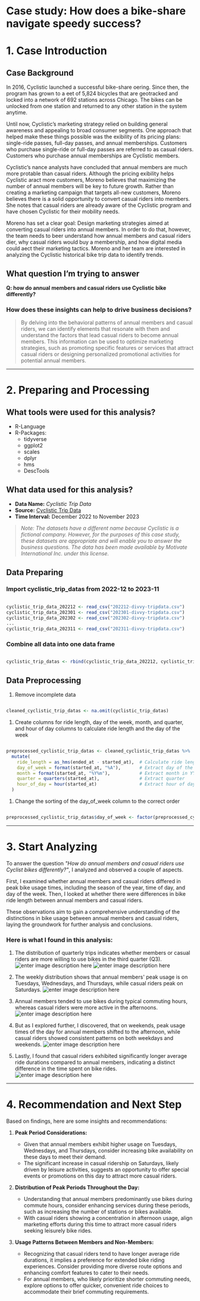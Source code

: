# Case study: How does a bike-share navigate speedy success?

# 1. Case Introduction

## Case Background

In 2016, Cyclistic launched a successful bike-share oering. Since then, the program has grown to a eet of 5,824 bicycles that are geotracked and locked into a network of 692 stations across Chicago. The bikes can be unlocked from one station and returned to any other station in the system anytime.  

 Until now, Cyclistic’s marketing strategy relied on building general awareness and appealing to broad consumer segments. One approach that helped make these things possible was the exibility of its pricing plans: single-ride passes, full-day passes, and annual memberships. Customers who purchase single-ride or full-day passes are referred to as casual riders. Customers who purchase annual memberships are Cyclistic members.  

 Cyclistic’s nance analysts have concluded that annual members are much more protable than casual riders. Although the pricing exibility helps Cyclistic aract more customers, Moreno believes that maximizing the number of annual members will be key to future growth. Rather than creating a marketing campaign that targets all-new customers, Moreno believes there is a solid opportunity to convert casual riders into members. She notes that casual riders are already aware of the Cyclistic program and have chosen Cyclistic for their mobility needs.  

 Moreno has set a clear goal: Design marketing strategies aimed at converting casual riders into annual members. In order to do that, however, the team needs to beer understand how annual members and casual riders dier, why casual riders would buy a membership, and how digital media could aect their marketing tactics. Moreno and her team are interested in analyzing the Cyclistic historical bike trip data to identify trends. 

## What question I’m trying to answer
**Q: how do annual members and casual riders use Cyclistic bike differently?**

### How does these insights can help to drive business decisions?
> By delving into the behavioral patterns of annual members and casual riders, we can identify elements that resonate with them and understand the factors that lead casual riders to become annual members. This information can be used to optimize marketing strategies, such as promoting specific features or services that attract casual riders or designing personalized promotional activities for potential annual members.


----------
# 2. Preparing and Processing

## What tools were used for this analysis?
-   R-Language
-   R-Packages:
    -   tidyverse
    -   ggplot2
    -   scales
    -   dplyr
    -   hms
    -   DescTools

## What data used for this analysis?

-   **Data Name:** _Cyclistic Trip Data_
-   **Source:** [Cyclistic Trip Data](https://divvy-tripdata.s3.amazonaws.com/index.html)
-   **Time Interval:** December 2022 to November 2023
> _Note: The datasets have a different name because Cyclistic is a fictional company. However, for the purposes of this case study, these datasets are appropriate and will enable you to answer the business questions. The data has been made available by Motivate International Inc. under this license._

  
## Data Preparing
### Import cyclistic_trip_datas from 2022-12 to 2023-11
```r

cyclistic_trip_data_202212 <- read_csv("202212-divvy-tripdata.csv")
cyclistic_trip_data_202301 <- read_csv("202301-divvy-tripdata.csv")
cyclistic_trip_data_202302 <- read_csv("202302-divvy-tripdata.csv")
...
cyclistic_trip_data_202311 <- read_csv("202311-divvy-tripdata.csv")

```

### Combine all data into one data frame
```r

cyclistic_trip_datas <- rbind(cyclistic_trip_data_202212, cyclistic_trip_data_202301, cyclistic_trip_data_202302, cyclistic_trip_data_202303, cyclistic_trip_data_202304, cyclistic_trip_data_202305, cyclistic_trip_data_202306, cyclistic_trip_data_202307, cyclistic_trip_data_202308, cyclistic_trip_data_202309, cyclistic_trip_data_202310, cyclistic_trip_data_202311)

```


## Data Preprocessing

1.  Remove incomplete data
```r

cleaned_cyclistic_trip_datas <- na.omit(cyclistic_trip_datas)

```

1.  Create columns for ride length, day of the week, month, and quarter, and hour of day columns to calculate ride length and the day of the week
```r

preprocessed_cyclistic_trip_datas <- cleaned_cyclistic_trip_datas %>%
  mutate(
    ride_length = as_hms(ended_at - started_at),  # Calculate ride length
    day_of_week = format(started_at, "%A"),       # Extract day of the week
    month = format(started_at, "%Y%m"),           # Extract month in YYYYMM format
    quarter = quarters(started_at),               # Extract quarter
    hour_of_day = hour(started_at)                # Extract hour of day
  )

```

1.  Change the sorting of the day_of_week column to the correct order
```r

preprocessed_cyclistic_trip_datas$day_of_week <- factor(preprocessed_cyclistic_trip_datas$day_of_week, levels = c("Monday", "Tuesday", "Wednesday", "Thursday", "Friday", "Saturday", "Sunday"))

```


----------
# 3. Start Analyzing
To answer the question *"How do annual members and casual riders use Cyclist bikes differently?"*, I analyzed and observed a couple of aspects.

First, I examined whether annual members and casual riders differed in peak bike usage times, including the season of the year, time of day, and day of the week. Then, I looked at whether there were differences in bike ride length between annual members and casual riders.

These observations aim to gain a comprehensive understanding of the distinctions in bike usage between annual members and casual riders, laying the groundwork for further analysis and conclusions.

### Here is what I found in this analysis:

1. The distribution of quarterly trips indicates whether members or casual riders are more willing to use bikes in the third quarter (Q3).
![enter image description here](https://i.imgur.com/66kHkI7.png)
![enter image description here](https://i.imgur.com/LO4m8bP.png)

2. The weekly distribution shows that annual members' peak usage is on Tuesdays, Wednesdays, and Thursdays, while casual riders peak on Saturdays.
![enter image description here](https://i.imgur.com/nMnx8YB.png)

3. Annual members tended to use bikes during typical commuting hours, whereas casual riders were more active in the afternoons.
![enter image description here](https://i.imgur.com/22UyHk8.png)

4. But as I explored further, I discovered, that on weekends, peak usage times of the day for annual members shifted to the afternoon, while casual riders showed consistent patterns on both weekdays and weekends.
![enter image description here](https://i.imgur.com/ePjTssy.png)

5. Lastly, I found that casual riders exhibited significantly longer average ride durations compared to annual members, indicating a distinct difference in the time spent on bike rides.
![enter image description here](https://i.imgur.com/JIMRofx.png)


---
# 4. Recommendation and Next Step
Based on findings, here are some insights and recommendations:

1. **Peak Period Considerations:**
   - Given that annual members exhibit higher usage on Tuesdays, Wednesdays, and Thursdays, consider increasing bike availability on these days to meet their demand.
   - The significant increase in casual ridership on Saturdays, likely driven by leisure activities, suggests an opportunity to offer special events or promotions on this day to attract more casual riders.

2. **Distribution of Peak Periods Throughout the Day:**
   - Understanding that annual members predominantly use bikes during commute hours, consider enhancing services during these periods, such as increasing the number of stations or bikes available.
   - With casual riders showing a concentration in afternoon usage, align marketing efforts during this time to attract more casual riders seeking leisurely bike rides.

3. **Usage Patterns Between Members and Non-Members:**
   - Recognizing that casual riders tend to have longer average ride durations, it implies a preference for extended bike riding experiences. Consider providing more diverse route options and enhancing comfort features to cater to their needs.
   - For annual members, who likely prioritize shorter commuting needs, explore options to offer quicker, convenient ride choices to accommodate their brief commuting requirements.
<!--stackedit_data:
eyJoaXN0b3J5IjpbLTEyNzMwMjEwMDJdfQ==
-->